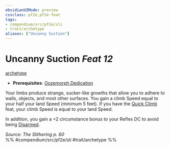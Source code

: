 ```yaml
---
obsidianUIMode: preview
cssclass: pf2e,pf2e-feat
tags:
- compendium/src/pf2e/sli
- trait/archetype
aliases: ["Uncanny Suction"]
---
```

# Uncanny Suction  *Feat 12*  
[archetype](rules/traits/archetype.md)  

- **Prerequisites**: [Oozemorph Dedication](compendium/feats/oozemorph-dedication-sli.md)

Your limbs produce strange, sucker-like growths that allow you to adhere to walls, objects, and most other surfaces. You gain a climb Speed equal to your half your land Speed (minimum 5 feet). If you have the [Quick Climb](compendium/feats/quick-climb.md) feat, your climb Speed is equal to your land Speed.

In addition, you gain a +2 circumstance bonus to your Reflex DC to avoid being [Disarmed](rules/actions/disarm.md).

*Source: The Slithering p. 60*  
%% #compendium/src/pf2e/sli #trait/archetype %%